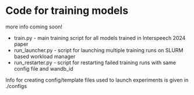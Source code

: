 # Code for training models
more info coming soon!

- train.py - main training script for all models trained in Interspeech 2024 paper
- run_launcher.py - script for launching multiple training runs on SLURM based workload manager
- run_restarter.py - script for restarting failed training runs with same config file and wandb_id

Info for creating config/template files used to launch experiments is given in ./configs
